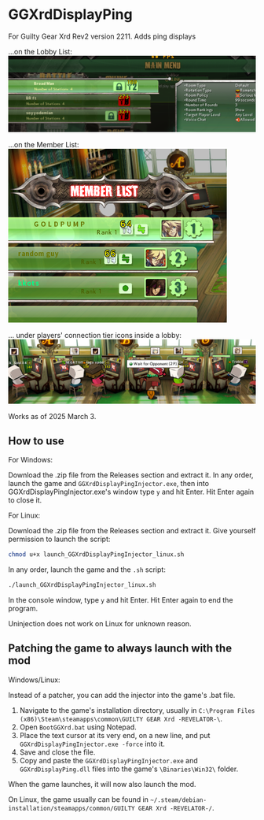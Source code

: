 # GGXrdDisplayPing

For Guilty Gear Xrd Rev2 version 2211. Adds ping displays

...on the Lobby List:  
![Image could not be loaded](screen1.png)

...on the Member List:  
![Image could not be loaded](screen2.png)

... under players' connection tier icons inside a lobby:  
![Image could not be loaded](screen3.png)

Works as of 2025 March 3.

## How to use

For Windows:

Download the .zip file from the Releases section and extract it. In any order, launch the game and `GGXrdDisplayPingInjector.exe`, then into GGXrdDisplayPingInjector.exe's window type `y` and hit Enter. Hit Enter again to close it.

For Linux:

Download the .zip file from the Releases section and extract it. Give yourself permission to launch the script:

```bash
chmod u+x launch_GGXrdDisplayPingInjector_linux.sh
```

In any order, launch the game and the `.sh` script:

 ```bash
 ./launch_GGXrdDisplayPingInjector_linux.sh
 ```
 
 In the console window, type `y` and hit Enter. Hit Enter again to end the program.

Uninjection does not work on Linux for unknown reason.

## Patching the game to always launch with the mod

Windows/Linux:

Instead of a patcher, you can add the injector into the game's .bat file.

1) Navigate to the game's installation directory, usually in `C:\Program Files (x86)\Steam\steamapps\common\GUILTY GEAR Xrd -REVELATOR-\`.
2) Open `BootGGXrd.bat` using Notepad.
3) Place the text cursor at its very end, on a new line, and put `GGXrdDisplayPingInjector.exe -force` into it.
4) Save and close the file.
5) Copy and paste the `GGXrdDisplayPingInjector.exe` and `GGXrdDisplayPing.dll` files into the game's `\Binaries\Win32\` folder.

When the game launches, it will now also launch the mod.

On Linux, the game usually can be found in `~/.steam/debian-installation/steamapps/common/GUILTY GEAR Xrd -REVELATOR-/`.

